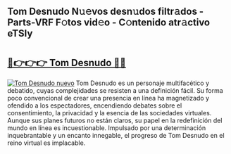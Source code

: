 ## Tom Desnudo N𝚞𝚎vos desn𝚞dos filtr𝚊dos - Parts-VRF F𝚘tos vid𝚎o - C𝚘ntenido atr𝚊ctivo eTSIy

# <h2><a href="http://mb2raf.tromn.icu/?c=Tom+Desnudo">🔗👉👉👉 Tom Desnudo 🔗🔗</a></h2>

[![Tom Desnudo nuevo](https://i.imgur.com/pEAQMta.gif)](http://mb2raf.tromn.icu/?c=Tom+Desnudo)
Tom Desnudo es un personaje multifacético y debatido, cuyas complejidades se resisten a una definición fácil.  Su forma poco convencional de crear una presencia en línea ha magnetizado y ofendido a los espectadores, encendiendo debates sobre el consentimiento, la privacidad y la esencia de las sociedades virtuales. Aunque sus planes futuros no están claros, su papel en la redefinición del mundo en línea es incuestionable. Impulsado por una determinación inquebrantable y un encanto innegable, el progreso de Tom Desnudo en el reino virtual es implacable.
